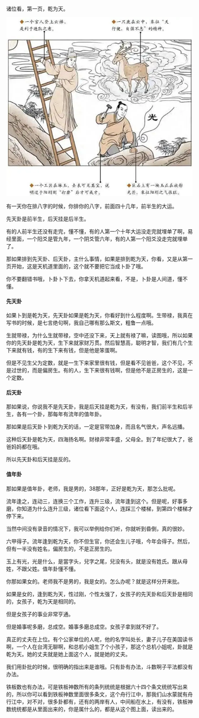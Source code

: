 诸位看，第一页，乾为天。

![图片](../img/乾为天.webp)

有一天你在排八字的时候，你排你的八字，前面四十几年，前半生的大运。

先天卦是前半生，后天挂是后半生。

有的人前半生还没有走完，懂不懂，有的人第一个十年大运没走完就埋单了啊，易经里面，一个阳爻是管九年，一个阴爻管六年，有的人第一个阳爻没走完就埋单了。

那如果排到先天卦、后天卦，主什么事情，如果是排到乾为天，你看，又是从第一页开始，这是天机道里面的，这个就不要把它当成卜卦了哦。

你不要翻错书哦，卜卦卜下去，你拿天机道起来看，不是，卜卦是人间道，懂不懂。

#### 先天卦

如果卜到是乾为天，先天卦如果是乾为天，你看好到什么程度啊。生带禄，我真在写书的时候，是七言绝句啊，我自己哪有那么斯文，粗鲁一点哦。

生就带禄，为什么生就带禄，空中还没下来，天上就有禄了嘛，读图哦，所以如果你的先天卦是乾为天，生下来就家财万贯。然后智慧高，聪明才智，我们有几个生下来就有钱，有的生下来有钱，但是他是笨蛋啊。

但是不见生父为定数，就是一生下来家里很有钱，但是看不见爸爸，这个不见，不是过世的，而是偏房生。有的人，生下来很有钱啊，但是他不是正房生的，这是一个定数。

#### 后天卦

那如果说，你说我不是先天卦，我是后天挂是乾为天，有没有，我们前半生和后半生，各有一个卦，那每年有流年的值年卦。

那如果是后天卦卜到乾为天的话，一定是官带加身，而且名气很大，声名远播。

这种后天卦是乾为天，四海扬名啊。财禄非常丰盛，父母全。到了年纪很大了，爸爸妈妈都在哦。

所以先天卦和后天挂是反的。

#### 值年卦

那如果是值年卦，老师，我是男的，38那年，正好是乾为天，那怎么批呢。

流年逢之，连动三，连换三个工作，连升三级，流年逢到这个。但是呢，好事多磨，你知道为什么连升三级，诸位看下面这个人，连踩三个楼梯，到第四个楼梯才停下来。

当然中间没有录音的情况下，我可以举例给你们听，你就听到昏倒，真的很妙。

六甲得子。流年逢到乾为天，你不但生官，你还会生儿子哦，今年会得子。然后，但有一半没有姓名，偏房生的，不是正房生的。

玉上有光，光是什么，是當字头，兒字之尾，兒没有头，就是没有姓氏。跟从母姓，不跟父姓。值年卦懂不懂。

你那如果女的。老师我不是男的，我是女的。怎么办呢？就是这样分开来批。

如果是女的，逢到乾为天，性过刚，个性太强了，女孩子的先天卦和后天卦是相同的，女孩子，乾为天是相同的。

但是女孩子的事业非常亨通。

但是婚事呢多磨，总成空。婚事多磨总成空。女孩子拿到就不好了。

真正的丈夫在上位。有个公家单位的人呢，他的名字叫处长，妻子儿子在美国读书啊，一个人在台湾无聊啊，和总机小姐生了个小孩子，那这个总机小姐呢，卦就是乾为天。她的丈夫就是她上面这个人，就是她的丈夫。

我们用卦批的时候，很明确的指出来是谁哦。只有卦有办法，斗数啊子平法都没有办法。

铁板数也有办法，可是铁板神数所有的条列统统是根据六十四个条文统统写出来的，所以你可以看到铁板神数里面很多条文，这个舟行江中，那我们山水蒙就有舟行江中，对不对，很多卦都有，还有的两岸有人，中间船在水上，有没有，铁板神数统统都是从里面出来的，你是属什么的，都是从这个图上面，读出来的。